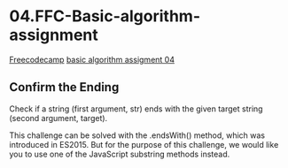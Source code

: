 # 04.FFC-Basic-algorithm-assignment
[Freecodecamp](https://www.freecodecamp.org/) [basic algorithm assigment 04](https://learn.freecodecamp.org/javascript-algorithms-and-data-structures/basic-algorithm-scripting/confirm-the-ending/)

## Confirm the Ending

Check if a string (first argument, str) ends with the given target string (second argument, target).

This challenge can be solved with the .endsWith() method, which was introduced in ES2015. But for the purpose of this challenge, we would like you to use one of the JavaScript substring methods instead.
